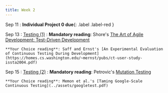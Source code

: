```yaml
---
title: Week 2
---
```


Sep 11
 : **Individual Project 0 due**{: .label .label-red } 

Sep 13
: [Testing (1)](../assets/lecture-03-testing1.pdf)
  : **Mandatory reading**: Shore's [The Art of Agile Development: Test-Driven Development](http://www.jamesshore.com/v2/books/aoad1/test_driven_development)

    **Your Choice reading**: Saff and Ernst's [An Experimental Evaluation of Continuous Testing During Development](https://homes.cs.washington.edu/~mernst/pubs/ct-user-study-issta2004.pdf)

Sep 15
: [Testing (2)](../assets/lecture-04-testing2.pdf)
  : **Mandatory reading**: Petrovic's [Mutation Testing](https://testing.googleblog.com/2021/04/mutation-testing.html)

    **Your Choice reading**: Memon et al.'s [Taming Google-Scale Continuous Testing](../assets/googletest.pdf)
